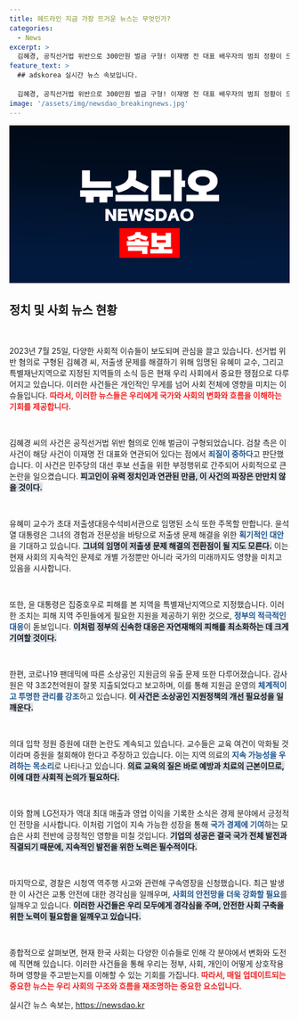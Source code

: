 ```yaml
---
title: 헤드라인 지금 가장 뜨거운 뉴스는 무엇인가?
categories:
  - News
excerpt: >
  김혜경, 공직선거법 위반으로 300만원 벌금 구형! 이재명 전 대표 배우자의 범죄 정황이 드러나며 논란이 일고 있다. 자세한 내용은 기사에서 확인하세요!
feature_text: >
  ## adskorea 실시간 뉴스 속보입니다.

  김혜경, 공직선거법 위반으로 300만원 벌금 구형! 이재명 전 대표 배우자의 범죄 정황이 드러나며 논란이 일고 있다. 자세한 내용은 기사에서 확인하세요!
image: '/assets/img/newsdao_breakingnews.jpg'
---
```


<p><img src="/assets/img/newsdao_breakingnews.jpg" alt="adskorea 속보" /></p>

<h2 data-ke-size="size26">정치 및 사회 뉴스 현황</h2>

<p data-ke-size="size16">&nbsp;</p>

<p>2023년 7월 25일, 다양한 사회적 이슈들이 보도되며 관심을 끌고 있습니다. 선거법 위반 혐의로 구형된 김혜경 씨, 저출생 문제를 해결하기 위해 임명된 유혜미 교수, 그리고 특별재난지역으로 지정된 지역들의 소식 등은 현재 우리 사회에서 중요한 쟁점으로 다루어지고 있습니다. 이러한 사건들은 개인적인 무게를 넘어 사회 전체에 영향을 미치는 이슈들입니다. <b><span style="color: #ee2323;">따라서, 이러한 뉴스들은 우리에게 국가와 사회의 변화와 흐름을 이해하는 기회를 제공합니다.</span></b></p>

<p data-ke-size="size16">&nbsp;</p>

<p>김혜경 씨의 사건은 공직선거법 위반 혐의로 인해 벌금이 구형되었습니다. 검찰 측은 이 사건이 해당 사건이 이재명 전 대표와 연관되어 있다는 점에서 <b><span style="color: #1a5490;">죄질이 중하다</span></b>고 판단했습니다. 이 사건은 민주당의 대선 후보 선출을 위한 부정행위로 간주되어 사회적으로 큰 논란을 일으켰습니다. <b><span style="background-color: #21538527;">피고인이 유력 정치인과 연관된 만큼, 이 사건의 파장은 만만치 않을 것이다.</span></b></p>

<p data-ke-size="size16">&nbsp;</p>

<p>유혜미 교수가 초대 저출생대응수석비서관으로 임명된 소식 또한 주목할 만합니다. 윤석열 대통령은 그녀의 경험과 전문성을 바탕으로 저출생 문제 해결을 위한 <b><span style="color: #1a5490;">획기적인 대안</span></b>을 기대하고 있습니다. <b><span style="background-color: #21538527;">그녀의 임명이 저출생 문제 해결의 전환점이 될 지도 모른다.</span></b> 이는 현재 사회의 지속적인 문제로 개별 가정뿐만 아니라 국가의 미래까지도 영향을 미치고 있음을 시사합니다.</p>

<p data-ke-size="size16">&nbsp;</p>

<p>또한, 윤 대통령은 집중호우로 피해를 본 지역을 특별재난지역으로 지정했습니다. 이러한 조치는 피해 지역 주민들에게 필요한 지원을 제공하기 위한 것으로, <b><span style="color: #1a5490;">정부의 적극적인 대응</span></b>이 돋보입니다. <b><span style="background-color: #21538527;">이처럼 정부의 신속한 대응은 자연재해의 피해를 최소화하는 데 크게 기여할 것이다.</span></b></p>

<p data-ke-size="size16">&nbsp;</p>

<p>한편, 코로나19 팬데믹에 따른 소상공인 지원금의 유출 문제 또한 다루어졌습니다. 감사원은 약 3조2천억원이 잘못 지출되었다고 보고하며, 이를 통해 지원금 운영의 <b><span style="color: #1a5490;">체계적이고 투명한 관리를 강조</span></b>하고 있습니다. <b><span style="background-color: #21538527;">이 사건은 소상공인 지원정책의 개선 필요성을 일깨운다.</span></b></p>

<p data-ke-size="size16">&nbsp;</p>

<p>의대 입학 정원 증원에 대한 논란도 계속되고 있습니다. 교수들은 교육 여건이 악화될 것이라며 증원을 철회해야 한다고 주장하고 있습니다. 이는 지역 의료의 <b><span style="color: #1a5490;">지속 가능성을 우려하는 목소리</span></b>로 나타나고 있습니다. <b><span style="background-color: #21538527;">의료 교육의 질은 바로 예방과 치료의 근본이므로, 이에 대한 사회적 논의가 필요하다.</span></b></p>

<p data-ke-size="size16">&nbsp;</p>

<p>이와 함께 LG전자가 역대 최대 매출과 영업 이익을 기록한 소식은 경제 분야에서 긍정적인 전망을 시사합니다. 이처럼 기업이 지속 가능한 성장을 통해 <b><span style="color: #1a5490;">국가 경제에 기여</span></b>하는 모습은 사회 전반에 긍정적인 영향을 미칠 것입니다. <b><span style="background-color: #21538527;">기업의 성공은 결국 국가 전체 발전과 직결되기 때문에, 지속적인 발전을 위한 노력은 필수적이다.</span></b></p>

<p data-ke-size="size16">&nbsp;</p>

<p>마지막으로, 경찰은 시청역 역주행 사고와 관련해 구속영장을 신청했습니다. 최근 발생한 이 사건은 교통 안전에 대한 경각심을 일깨우며, <b><span style="color: #1a5490;">사회의 안전망을 더욱 강화할 필요</span></b>를 일깨우고 있습니다. <b><span style="background-color: #21538527;">이러한 사건들은 우리 모두에게 경각심을 주며, 안전한 사회 구축을 위한 노력이 필요함을 일깨우고 있습니다.</span></b></p>

<p data-ke-size="size16">&nbsp;</p>

<p>종합적으로 살펴보면, 현재 한국 사회는 다양한 이슈들로 인해 각 분야에서 변화와 도전에 직면해 있습니다. 이러한 사건들을 통해 우리는 정부, 사회, 개인이 어떻게 상호작용하며 영향을 주고받는지를 이해할 수 있는 기회를 가집니다. <b><span style="color: #ee2323;">따라서, 매일 업데이트되는 중요한 뉴스는 우리 사회의 구조와 흐름을 재조명하는 중요한 요소입니다.</span></b></p>
실시간 뉴스 속보는, <a href="https://newsdao.kr" rel="dofollow">https://newsdao.kr</a>


